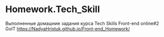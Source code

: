 # Homework.Tech_Skill
Выполненные домашние задания курса Tech Skills Front-end online#2 GoIT https://NadyaHristuk.github.io/Front-end_Homework/
